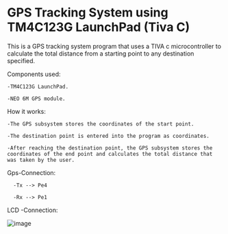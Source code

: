 # GPS Tracking System using TM4C123G LaunchPad (Tiva C)
This is a GPS tracking system program that uses a TIVA c microcontroller to calculate the total distance from a starting point to any destination specified.

Components used:

    -TM4C123G LaunchPad.

    -NEO 6M GPS module.

How it works:

    -The GPS subsystem stores the coordinates of the start point. 

    -The destination point is entered into the program as coordinates.

    -After reaching the destination point, the GPS subsystem stores the coordinates of the end point and calculates the total distance that was taken by the user. 

Gps-Connection:

      -Tx --> Pe4
      
      -Rx --> Pe1 
      
LCD -Connection:

![image](https://github.com/Hazem-A0/GPS-Tracking-System/assets/109428270/25ff5b1d-4b3e-40a9-95cc-cf3606a2e29f)
